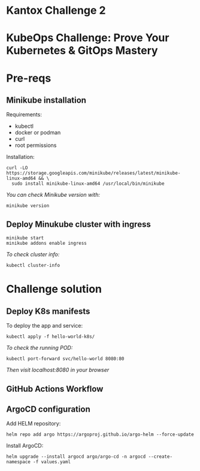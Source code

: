 # Kantox Challenge 2
# KubeOps Challenge: Prove Your Kubernetes & GitOps Mastery

# Pre-reqs
## Minikube installation
Requirements:
- kubectl
- docker or podman
- curl
- root permissions

Installation:
```
curl -LO https://storage.googleapis.com/minikube/releases/latest/minikube-linux-amd64 && \
  sudo install minikube-linux-amd64 /usr/local/bin/minikube
```
*You can check Minikube version with:*
```
minikube version
```
## Deploy Minukube cluster with ingress
```
minikube start
minikube addons enable ingress
```
*To check cluster info:*
```
kubectl cluster-info
```

# Challenge solution
## Deploy K8s manifests
To deploy the app and service:
```
kubectl apply -f hello-world-k8s/
```
*To check the running POD:*
```
kubectl port-forward svc/hello-world 8080:80
```
*Then visit localhost:8080 in your browser*

## GitHub Actions Workflow

## ArgoCD configuration

Add HELM repository:
```
helm repo add argo https://argoproj.github.io/argo-helm --force-update
```

Install ArgoCD:
```
helm upgrade --install argocd argo/argo-cd -n argocd --create-namespace -f values.yaml
```
